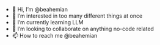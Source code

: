 - 👋 Hi, I’m @beahemian
- 👀 I’m interested in too many different things at once
- 🌱 I’m currently learning LLM
- 💞️ I’m looking to collaborate on anything no-code related
- 📫 How to reach me @beahemian

<!---
beahemian/beahemian is a ✨ special ✨ repository because its `README.md` (this file) appears on your GitHub profile.
You can click the Preview link to take a look at your changes.
--->

